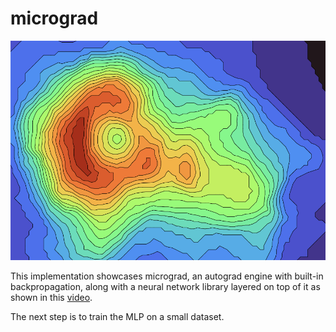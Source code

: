 # micrograd
![contour](image.png)

This implementation showcases micrograd, an autograd engine with built-in backpropagation, along with a neural network library layered on top of it as shown in this [video](https://www.youtube.com/watch?v=VMj-3S1tku0&list=PLAqhIrjkxbuWI23v9cThsA9GvCAUhRvKZ). 

The next step is to train the MLP on a small dataset.  


